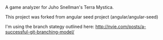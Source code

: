 A game analyzer for Juho Snellman's Terra Mystica.

This project was forked from angular seed project (angular/angular-seed)

I'm using the branch stategy outlined here: http://nvie.com/posts/a-successful-git-branching-model/

